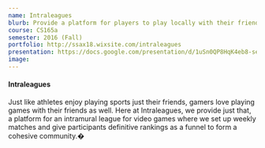 ```yaml
---
name: Intraleagues
blurb: Provide a platform for players to play locally with their friends, regardless of their skill level forming a more cohesive gaming community, allowing all players to play.
course: CS165a
semester: 2016 (Fall)
portfolio: http://ssax18.wixsite.com/intraleagues
presentation: https://docs.google.com/presentation/d/1uSn0QP8HqK4eb8-seru5B0RPiwrpD01vg75n8EGG1dg/edit?usp=sharing
image:
---
```

#### Intraleagues
Just like athletes enjoy playing sports just their friends, gamers love playing games with their friends as well. Here at Intraleagues, we provide just that, a platform for an intramural league for video games where we set up weekly matches and give participants definitive rankings as a funnel to form a cohesive community.�
